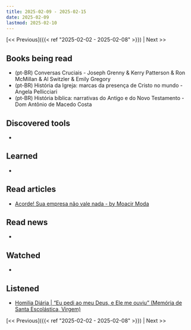 ```yaml
---
title: 2025-02-09 - 2025-02-15
date: 2025-02-09
lastmod: 2025-02-10
---
```


[<< Previous]({{< ref "2025-02-02 - 2025-02-08" >}}) | Next >>

## Books being read
- (pt-BR) Conversas Cruciais - Joseph Grenny & Kerry Patterson & Ron McMillan &
  Al Switzler & Emily Gregory
- (pt-BR) História da Igreja: marcas da presença de Cristo no mundo - Angela
  Pellicciari
- (pt-BR) História bíblica: narrativas do Antigo e do Novo Testamento - Dom
  Antônio de Macedo Costa

## Discovered tools
-

## Learned
-

## Read articles
- [Acorde! Sua empresa não vale nada - by Moacir Moda](https://moacirmoda.substack.com/p/acorde-sua-empresa-nao-vale-nada)

## Read news
-

## Watched
-

## Listened
- [Homilia Diária | “Eu pedi ao meu Deus, e Ele me ouviu” (Memória de Santa Escolástica, Virgem)](https://www.youtube.com/watch?v=Dgz01nVswZU)

[<< Previous]({{< ref "2025-02-02 - 2025-02-08" >}}) | Next >>

